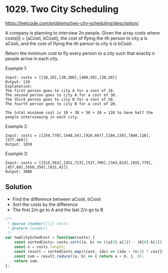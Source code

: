 # 1029. Two City Scheduling

https://leetcode.com/problems/two-city-scheduling/description/

A company is planning to interview 2n people. Given the array costs where costs[i] = [aCosti, bCosti], the cost of flying the ith person to city a is aCosti, and the cost of flying the ith person to city b is bCosti.

Return the minimum cost to fly every person to a city such that exactly n people arrive in each city.

Example 1:
```
Input: costs = [[10,20],[30,200],[400,50],[30,20]]
Output: 110
Explanation: 
The first person goes to city A for a cost of 10.
The second person goes to city A for a cost of 30.
The third person goes to city B for a cost of 50.
The fourth person goes to city B for a cost of 20.

The total minimum cost is 10 + 30 + 50 + 20 = 110 to have half the people interviewing in each city.
```

Example 2:
```
Input: costs = [[259,770],[448,54],[926,667],[184,139],[840,118],[577,469]]
Output: 1859
```
Example 3:
```
Input: costs = [[515,563],[451,713],[537,709],[343,819],[855,779],[457,60],[650,359],[631,42]]
Output: 3086
```

## Solution

- Find the difference between aCosti, bCosti
- Sort the costs by the difference
- The first 2/n go to A and the last 2/n go to B

```js
/**
 * @param {number[][]} costs
 * @return {number}
 */
var twoCitySchedCost = function(costs) {
    const sortedCosts= costs.sort((a, b) => ((a[0]-a[1]) - (b[0]-b[1])));
    const n = costs.length;
    const result = sortedCosts.map((cost, idx) => (idx < (n/2) ? cost[0] : cost[1]));
    const sum = result.reduce((a, b) => { return a + b; }, 0);
    return sum;
};
```
